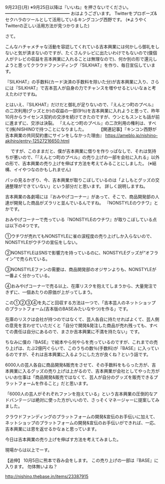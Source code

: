 9月23日(月) ※9月25日以降は『いいね』を押さないでください。
━━━━━━━━━━━━━━━
おはようございます。
Twitterをプロポーズ&セクハラのツールとして活用しているキングコング西野です。
(※ようやくTwitterの正しい活用方法が見つかりました)

さて。

こんなハチャメチャな活動を容認してくれている吉本興業には何かしら御礼をしないと気が済まないのですが、たくさんテレビに出たいわけでもないので(僕個人がテレビの収益を吉本興業に入れることは無理なので)、何か別の形で還元しようと思ってクラウドファンディング『SILKHAT』を作り、毎日宣伝しています。

『SILKHAT』の手数料(カード決済の手数料を除いた分)が吉本興業に入り、さらには『SILKHAT』で吉本芸人が自身の力でチャンスを増やせるといいなぁと考えたわけですね。

とはいえ、『SILKHAT』だけだと御礼が足りないので、『えんとつ町のプペル』の二次利用(グッズとか)の収益の一部(9％)を吉本興業に入れようと思って、昨年10月からライセンス契約の交渉を続けてきたのですが、ウンともスンとも話が前に進まずに、交渉は決裂。
『えんとつ町のプペル』の二次利用の権利は、すべて(株)NISHINOで持つことになりました。
　
　
【関連記事】『キンコン西野が吉本興業の共同契約書にサインをしなかった理由』
https://ameblo.jp/nishino-akihiro/entry-12527216650.html

　
ですが、このままだと、僕が吉本興業に借りを作りっぱなしで、それは気持ちが悪いので、「『えんとつ町のプペル』の売り上げの一部を会社に入れる」以外の形で、吉本興業の売り上げを伸ばす方法を考えてみることにしました。
(※結構、イイやつなのかもしれません)

パッの見るかぎり、今、吉本興業が取りこぼしているのは「よしもとグッズの交通整理ができていない」という部分だと思います。
詳しく説明しますね。

吉本興業の各劇場には『おみやげコーナー』があって、そこで、商品開発部の人達が開発した商品がズラリと並んでいるんですね。
『NONSTYLEのウチワ』とかです。

おみやげコーナーで売っている『NONSTYLEのウチワ』が取りこぼしている点は以下の4つです。

①ウチワが売れてもNONSTYLEに雀の涙程度の売り上げしか入らないので、NONSTYLEがウチワの宣伝をしない。

②NONSTYLEはSNSで影響力を持っているのに、NONSTYLEグッズが“オフライン”で売られている。

③NONSTYLEファンの需要は、商品開発部のオジサンよりも、NONSTYLEが一番よく分かっている。

④おみやげコーナーで売る以上、在庫リスクを抱えてしまうから、大量発注できずに、一個あたりの原価が上がってしまう。

この①②③④を丸ごと回収する方法は一つで、「吉本芸人のネットショップのプラットフォーム(吉本版のBASEみたいなやつ)を作る」です。

在庫のリスクは会社が持つのではなくて、芸人各自に持たせればよくて、芸人側の意見を言わせていただくと「自分で開発&発注した商品が売れ残っても、すべての責任は自分にあるので、まさか吉本興業に不満を持たない」です。

ちなみに僕の『BASE』で絵本やら何やらを売っているのですが、これまでの売り上げは、たぶ2億円ぐらいで、このうちの数％(手数料)が『BASE』に入っているのですが、それは吉本興業に入るようにした方が良くね？という話です。

6000人の芸人各自に商品開発&販売をさせて、その手数料をもらった方が、吉本興業に入るグッズの売り上げは上がるので、吉本興業が会社としてやった方がいいお仕事は「商品開発&販売ではなくて、芸人が自分のグッズを販売できるプラットフォームを作ること」だと思います。

「6000人の芸人がそれぞれファンを抱えている」という吉本興業の圧倒的なアドバンテージは絶対に使った方がいいので、さっそくマネージャーに提案してみました。

クラウドファンディングのプラットフォームの開発&宣伝のお手伝いに加えて、
ネットショップのプラットフォームの開発&宣伝のお手伝いができれば、一応、吉本興業には恩を返せるかなぁと思っています。

今日は吉本興業の売り上げを伸ばす方法を考えてみました。

現場からは以上でーす。

【追伸】
10月5日に熊本で呑み会をします。
この売り上げの一部は『BASE』に入ります。
勿体無いよね？

http://nishino.thebase.in/items/23387915
